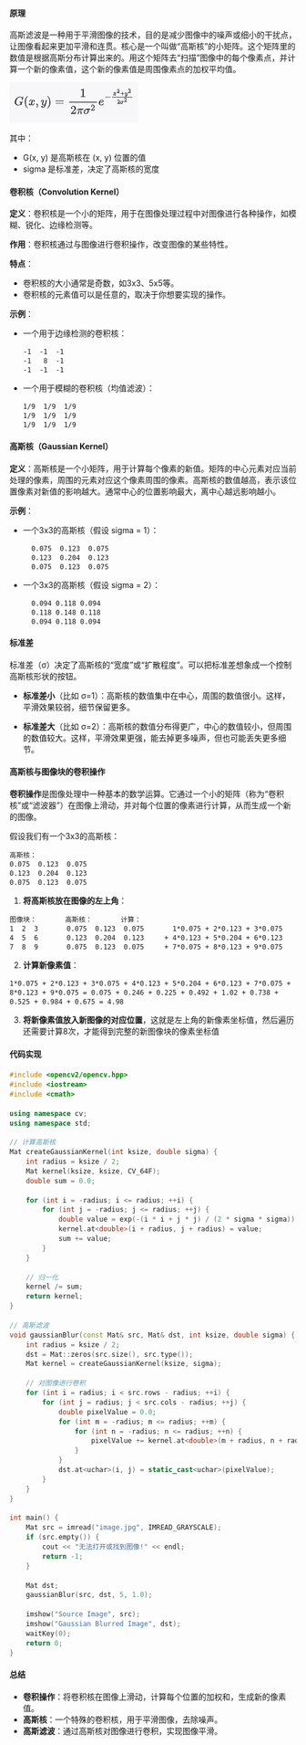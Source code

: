 #### 原理

高斯滤波是一种用于平滑图像的技术，目的是减少图像中的噪声或细小的干扰点，让图像看起来更加平滑和连贯。核心是一个叫做“高斯核”的小矩阵。这个矩阵里的数值是根据高斯分布计算出来的。用这个矩阵去“扫描”图像中的每个像素点，并计算一个新的像素值，这个新的像素值是周围像素点的加权平均值。

![高斯滤波](image-4.png)

其中：
-  G(x, y)  是高斯核在 (x, y) 位置的值
-  sigma  是标准差，决定了高斯核的宽度

#### 卷积核（Convolution Kernel）

**定义**：卷积核是一个小的矩阵，用于在图像处理过程中对图像进行各种操作，如模糊、锐化、边缘检测等。

**作用**：卷积核通过与图像进行卷积操作，改变图像的某些特性。

**特点**：
- 卷积核的大小通常是奇数，如3x3、5x5等。
- 卷积核的元素值可以是任意的，取决于你想要实现的操作。

**示例**：
- 一个用于边缘检测的卷积核：
  ```
  -1  -1  -1
  -1   8  -1
  -1  -1  -1
  ```
- 一个用于模糊的卷积核（均值滤波）：
  ```
  1/9  1/9  1/9
  1/9  1/9  1/9
  1/9  1/9  1/9
  ```

#### 高斯核（Gaussian Kernel）

**定义**：高斯核是一个小矩阵，用于计算每个像素的新值。矩阵的中心元素对应当前处理的像素，周围的元素对应这个像素周围的像素。高斯核的数值越高，表示该位置像素对新值的影响越大。通常中心的位置影响最大，离中心越远影响越小。

**示例**：
- 一个3x3的高斯核（假设 sigma = 1）：
  ```
    0.075  0.123  0.075
    0.123  0.204  0.123
    0.075  0.123  0.075
  ```

- 一个3x3的高斯核（假设 sigma = 2）：
  ```
    0.094 0.118 0.094 
    0.118 0.148 0.118 
    0.094 0.118 0.094 
  ```

#### 标准差

标准差（σ）决定了高斯核的“宽度”或“扩散程度”。可以把标准差想象成一个控制高斯核形状的按钮。

* **标准差小**（比如 σ=1）：高斯核的数值集中在中心，周围的数值很小。这样，平滑效果较弱，细节保留更多。

* **标准差大**（比如 σ=2）：高斯核的数值分布得更广，中心的数值较小，但周围的数值较大。这样，平滑效果更强，能去掉更多噪声，但也可能丢失更多细节。


#### 高斯核与图像块的卷积操作

**卷积操作**是图像处理中一种基本的数学运算。它通过一个小的矩阵（称为“卷积核”或“滤波器”）在图像上滑动，并对每个位置的像素进行计算，从而生成一个新的图像。

假设我们有一个3x3的高斯核：

```
高斯核：
0.075  0.123  0.075
0.123  0.204  0.123
0.075  0.123  0.075
```

1. **将高斯核放在图像的左上角**：
```
图像块：       高斯核：       计算：
1  2  3       0.075  0.123  0.075       1*0.075 + 2*0.123 + 3*0.075
4  5  6       0.123  0.204  0.123     + 4*0.123 + 5*0.204 + 6*0.123
7  8  9       0.075  0.123  0.075     + 7*0.075 + 8*0.123 + 9*0.075
```
2. **计算新像素值**：
```
1*0.075 + 2*0.123 + 3*0.075 + 4*0.123 + 5*0.204 + 6*0.123 + 7*0.075 + 8*0.123 + 9*0.075 = 0.075 + 0.246 + 0.225 + 0.492 + 1.02 + 0.738 + 0.525 + 0.984 + 0.675 = 4.98
```
3. **将新像素值放入新图像的对应位置**，这就是左上角的新像素坐标值，然后遍历还需要计算8次，才能得到完整的新图像块的像素坐标值

#### 代码实现

```cpp
#include <opencv2/opencv.hpp>
#include <iostream>
#include <cmath>

using namespace cv;
using namespace std;

// 计算高斯核
Mat createGaussianKernel(int ksize, double sigma) {
    int radius = ksize / 2;
    Mat kernel(ksize, ksize, CV_64F);
    double sum = 0.0;

    for (int i = -radius; i <= radius; ++i) {
        for (int j = -radius; j <= radius; ++j) {
            double value = exp(-(i * i + j * j) / (2 * sigma * sigma)) / (2 * M_PI * sigma * sigma);
            kernel.at<double>(i + radius, j + radius) = value;
            sum += value;
        }
    }

    // 归一化
    kernel /= sum;
    return kernel;
}

// 高斯滤波
void gaussianBlur(const Mat& src, Mat& dst, int ksize, double sigma) {
    int radius = ksize / 2;
    dst = Mat::zeros(src.size(), src.type());
    Mat kernel = createGaussianKernel(ksize, sigma);

    // 对图像进行卷积
    for (int i = radius; i < src.rows - radius; ++i) {
        for (int j = radius; j < src.cols - radius; ++j) {
            double pixelValue = 0.0;
            for (int m = -radius; m <= radius; ++m) {
                for (int n = -radius; n <= radius; ++n) {
                    pixelValue += kernel.at<double>(m + radius, n + radius) * src.at<uchar>(i + m, j + n);
                }
            }
            dst.at<uchar>(i, j) = static_cast<uchar>(pixelValue);
        }
    }
}

int main() {
    Mat src = imread("image.jpg", IMREAD_GRAYSCALE);
    if (src.empty()) {
        cout << "无法打开或找到图像!" << endl;
        return -1;
    }

    Mat dst;
    gaussianBlur(src, dst, 5, 1.0);

    imshow("Source Image", src);
    imshow("Gaussian Blurred Image", dst);
    waitKey(0);
    return 0;
}
```

#### 总结

- **卷积操作**：将卷积核在图像上滑动，计算每个位置的加权和，生成新的像素值。
- **高斯核**：一个特殊的卷积核，用于平滑图像，去除噪声。
- **高斯滤波**：通过高斯核对图像进行卷积，实现图像平滑。





